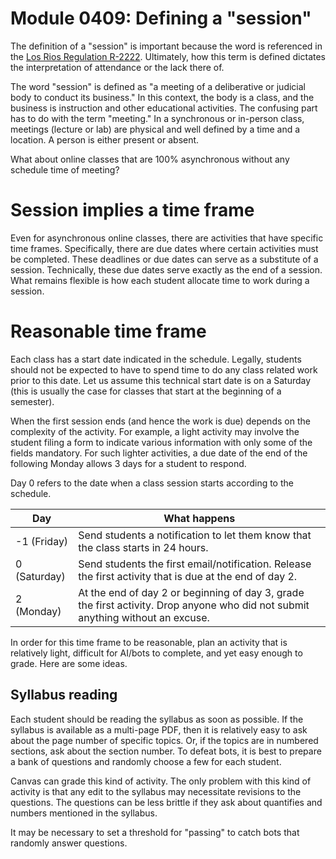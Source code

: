 Module 0409: Defining a "session"
=================================

The definition of a "session" is important because the word is referenced in the [Los Rios Regulation R-2222](https://losrios.edu/shared/doc/board/regulations/R-2222.pdf). Ultimately, how this term is defined dictates the interpretation of attendance or the lack there of.

The word "session" is defined as "a meeting of a deliberative or judicial body to conduct its business." In this context, the body is a class, and the business is instruction and other educational activities. The confusing part has to do with the term "meeting." In a synchronous or in-person class, meetings (lecture or lab) are physical and well defined by a time and a location. A person is either present or absent.

What about online classes that are 100% asynchronous without any schedule time of meeting?

# Session implies a time frame

Even for asynchronous online classes, there are activities that have specific time frames. Specifically, there are due dates where certain activities must be completed. These deadlines or due dates can serve as a substitute of a session. Technically, these due dates serve exactly as the end of a session. What remains flexible is how each student allocate time to work during a session.

# Reasonable time frame

Each class has a start date indicated in the schedule. Legally, students should not be expected to have to spend time to do any class related work prior to this date. Let us assume this technical start date is on a Saturday (this is usually the case for classes that start at the beginning of a semester).

When the first session ends (and hence the work is due) depends on the complexity of the activity. For example, a light activity may involve the student filing a form to indicate various information with only some of the fields mandatory. For such lighter activities, a due date of the end of the following Monday allows 3 days for a student to respond.

Day 0 refers to the date when a class session starts according to the schedule. 

|Day | What happens |
|----|--------------|
|-1 (Friday) |Send students a notification to let them know that the class starts in 24 hours. |
|0  (Saturday) |Send students the first email/notification. Release the first activity that is due at the end of day 2. |
|2  (Monday) |At the end of day 2 or beginning of day 3, grade the first activity. Drop anyone who did not submit anything without an excuse. |

In order for this time frame to be reasonable, plan an activity that is relatively light, difficult for AI/bots to complete, and yet easy enough to grade. Here are some ideas.

## Syllabus reading

Each student should be reading the syllabus as soon as possible. If the syllabus is available as a multi-page PDF, then it is relatively easy to ask about the page number of specific topics. Or, if the topics are in numbered sections, ask about the section number. To defeat bots, it is best to prepare a bank of questions and randomly choose a few for each student.

Canvas can grade this kind of activity. The only problem with this kind of activity is that any edit to the syllabus may necessitate revisions to the questions. The questions can be less brittle if they ask about quantifies and numbers mentioned in the syllabus.

It may be necessary to set a threshold for "passing" to catch bots that randomly answer questions.
